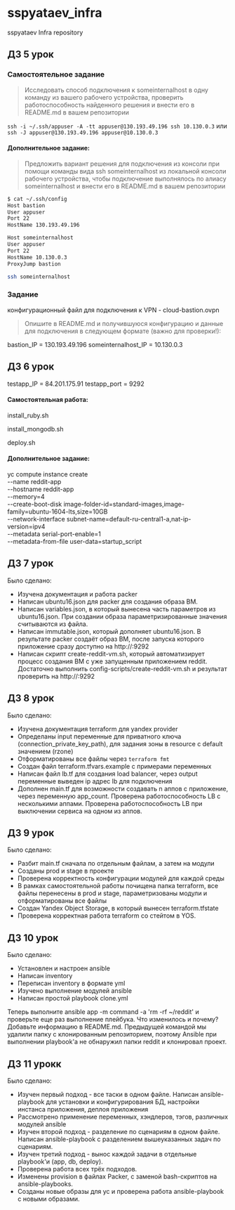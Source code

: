 # sspyataev_infra
sspyataev Infra repository

## ДЗ 5 урок

### Самостоятельное задание
>Исследовать способ подключения к someinternalhost в одну
>команду из вашего рабочего устройства, проверить
>работоспособность найденного решения и внести его в
>README.md в вашем репозитории

`ssh -i ~/.ssh/appuser -A -tt appuser@130.193.49.196 ssh 10.130.0.3`
или
`ssh -J appuser@130.193.49.196 appuser@10.130.0.3`

#### Дополнительное задание:
>Предложить вариант решения для подключения из консоли при
>помощи команды вида ssh someinternalhost из локальной
>консоли рабочего устройства, чтобы подключение выполнялось по
>алиасу someinternalhost и внести его в README.md в вашем
>репозитории

```sh
$ cat ~/.ssh/config
Host bastion
User appuser
Port 22
HostName 130.193.49.196

Host someinternalhost
User appuser
Port 22
HostName 10.130.0.3
ProxyJump bastion

ssh someinternalhost
```

### Задание
конфигурационный файл для подключения к VPN - cloud-bastion.ovpn

>Опишите в README.md и получившуюся конфигурацию и данные
>для подключения в следующем формате (важно для проверки!):

bastion_IP = 130.193.49.196
someinternalhost_IP = 10.130.0.3

## ДЗ 6 урок

testapp_IP = 84.201.175.91
testapp_port = 9292

#### Самостоятельная работа:
install_ruby.sh

install_mongodb.sh

deploy.sh

#### Дополнительное задание:
yc compute instance create \
  --name reddit-app \
  --hostname reddit-app \
  --memory=4 \
  --create-boot-disk image-folder-id=standard-images,image-family=ubuntu-1604-lts,size=10GB \
  --network-interface subnet-name=default-ru-central1-a,nat-ip-version=ipv4 \
  --metadata serial-port-enable=1 \
  --metadata-from-file user-data=startup_script

## ДЗ 7 урок
Было сделано:
* Изучена документация и работа packer
* Написан ubuntu16.json для packer для создания образа ВМ.
* Написан variables.json, в который вынесена часть параметров из ubuntu16.json. При создании образа параметризированные значения считываются из файла.
* Написан immutable.json, который дополняет ubuntu16.json. В результате packer создаёт образ ВМ, после запуска которого приложение сразу доступно на http://<publicIp>:9292
* Написан скрипт create-reddit-vm.sh, который автоматизирует процесс создания ВМ с уже запущенным приложением reddit. Достаточно выполнить config-scripts/create-reddit-vm.sh и результат проверить на http://<publicIp>:9292

## ДЗ 8 урок
Было сделано:
* Изучена документация terraform для yandex provider
* Определаны input переменные для приватного ключа (connection_private_key_path), для задания зоны в resource с default значением (rzone)
* Отформатированы все файлы через `terraform fmt`
* Создан файл terraform.tfvars.example с примерами переменных
* Написан файл lb.tf для создания load balancer, через output переменные выведен ip адрес lb для подключения
* Дополнен main.tf для возможности создавать n аппов с приложение, через переменную app_count. Проверена работоспособность LB с несколькими аппами. Проверена работоспособность LB при выключении сервиса на одном из аппов.

## ДЗ 9 урок
Было сделано:
* Разбит main.tf сначала по отдельным файлам, а затем на модули
* Созданы prod и stage в проекте
* Проверена корректность конфигурации модулей для каждой среды
* В рамках самостоятельной работы почищена папка terraform, все файлы перенесены в prod и stage, параметризованы модули и отформатированы все файлы
* Создан Yandex Object Storage, в который вынесен terraform.tfstate
* Проверена корректная работа terraform со стейтом в YOS.

## ДЗ 10 урок
Было сделано:
* Установлен и настроен ansible
* Написан inventory
* Переписан inventory в формате yml
* Изучено выполнение модулей ansible
* Написан простой playbook clone.yml

Теперь выполните ansible app -m command -a 'rm -rf ~/reddit'
и проверьте еще раз выполнение плейбука. Что изменилось и почему?
Добавьте информацию в README.md.
Предыдущей командой мы удалили папку с клонированным репозиторием, поэтому Ansible при выполнении playbook'а не обнаружил папки reddit и клонировал проект.

## ДЗ 11 урокк
Было сделано:
* Изучен первый подход - все таски в одном файле. Написан ansible-playbook для установки и конфигурирования БД, настройки инстанса приложения, деплоя приложения
* Рассмотрено применение переменных, хэндлеров, тэгов, различных модулей ansible
* Изучен второй подход - разделение по сценариям в одном файле. Написан ansible-playbook с разделением вышеуказанных задач по сценариям.
* Изучен третий подход - вынос каждой задачи в отдельные playbook'и (app, db, deploy).
* Проверена работа всех трёх подходов.
* Изменены provision в файлах Packer, с заменой bash-скриптов на ansible-playbooks.
* Созданы новые образы для yc и проверена работа ansible-playbook с новыми образами.
